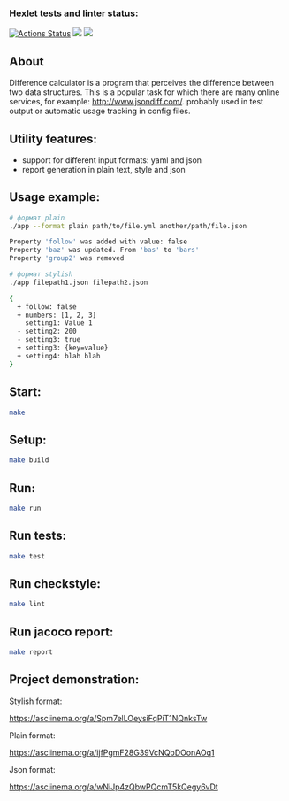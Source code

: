 ### Hexlet tests and linter status:
[![Actions Status](https://github.com/DaniilMolchanov666/java-project-71/workflows/hexlet-check/badge.svg)](https://github.com/DaniilMolchanov666/java-project-71/actions)
<a href="https://codeclimate.com/github/DaniilMolchanov666/java-project-71/maintainability"><img src="https://api.codeclimate.com/v1/badges/957e21189bfd573bd455/maintainability" /></a>
<a href="https://codeclimate.com/github/DaniilMolchanov666/java-project-71/test_coverage"><img src="https://api.codeclimate.com/v1/badges/957e21189bfd573bd455/test_coverage" /></a>

## About

Difference calculator is a program that perceives the difference between two data structures. 
This is a popular task for which there are many online services, for example: http://www.jsondiff.com/. probably used in test output or automatic usage tracking in config files.

## Utility features:

- support for different input formats: yaml and json 
- report generation in plain text, style and json

## Usage example:
```sh
# формат plain
./app --format plain path/to/file.yml another/path/file.json

Property 'follow' was added with value: false
Property 'baz' was updated. From 'bas' to 'bars'
Property 'group2' was removed

# формат stylish
./app filepath1.json filepath2.json

{
  + follow: false
  + numbers: [1, 2, 3]
    setting1: Value 1
  - setting2: 200
  - setting3: true
  + setting3: {key=value}
  + setting4: blah blah
}
```

## Start:
```sh
make
```
## Setup:
```sh
make build
```
## Run:
```sh
make run
```
## Run tests:
``` sh
make test
```
## Run checkstyle:
``` sh
make lint
```
## Run jacoco report:
``` sh
make report
```

## Project demonstration:

Stylish format:

https://asciinema.org/a/Spm7elLOeysiFqPiT1NQnksTw

Plain format:

https://asciinema.org/a/ijfPgmF28G39VcNQbDOonAOq1

Json format:

https://asciinema.org/a/wNiJp4zQbwPQcmT5kQegy6vDt
